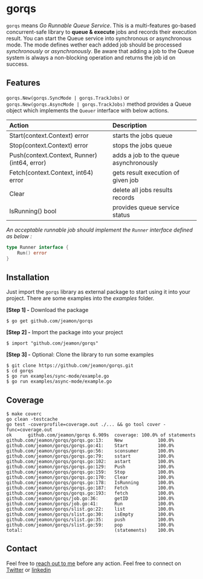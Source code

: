 # gorqs

`gorqs` means *Go Runnable Queue Service*. This is a multi-features go-based concurrent-safe library to **queue & execute** jobs and records their execution result. You can start the Queue service into synchronous or asynchronous mode.
The mode defines wether each added job should be processed *synchronously* or *asynchronously*. Be aware that adding a job to the Queue system is always a non-blocking operation and returns the job id on success. 

## Features

`gorqs.New(gorqs.SyncMode | gorqs.TrackJobs)` or `gorqs.New(gorqs.AsyncMode | gorqs.TrackJobs)` method provides a Queue object which implements the `Queuer` interface with below actions.

| Action | Description |
|:------ | :-------------------------------------- |
| Start(context.Context) error | starts the jobs queue |
| Stop(context.Context) error | stops the jobs queue |
| Push(context.Context, Runner) (int64, error) | adds a job to the queue asynchronously |
| Fetch(context.Context, int64) error | gets result execution of given job |
| Clear | delete all jobs results records |
| IsRunning() bool | provides queue service status |

*An acceptable runnable job should implement the `Runner` interface defined as below :*

```go
type Runner interface {
	Run() error
}
```

## Installation

Just import the `gorqs` library as external package to start using it into your project. There are some examples into the *examples* folder. 

**[Step 1] -** Download the package

```shell
$ go get github.com/jeamon/gorqs
```


**[Step 2] -** Import the package into your project

```shell
$ import "github.com/jeamon/gorqs"
```


**[Step 3] -** Optional: Clone the library to run some examples

```shell
$ git clone https://github.com/jeamon/gorqs.git
$ cd gorqs
$ go run examples/sync-mode/example.go
$ go run examples/async-mode/example.go
```

## Coverage

```shell
$ make coverc
go clean -testcache
go test -coverprofile=coverage.out ./... && go tool cover -func=coverage.out
ok      github.com/jeamon/gorqs 6.909s  coverage: 100.0% of statements
github.com/jeamon/gorqs/gorqs.go:13:    New             100.0%
github.com/jeamon/gorqs/gorqs.go:41:    Start           100.0%
github.com/jeamon/gorqs/gorqs.go:56:    sconsumer       100.0%
github.com/jeamon/gorqs/gorqs.go:79:    sstart          100.0%
github.com/jeamon/gorqs/gorqs.go:102:   astart          100.0%
github.com/jeamon/gorqs/gorqs.go:129:   Push            100.0%
github.com/jeamon/gorqs/gorqs.go:159:   Stop            100.0%
github.com/jeamon/gorqs/gorqs.go:170:   Clear           100.0%
github.com/jeamon/gorqs/gorqs.go:178:   IsRunning       100.0%
github.com/jeamon/gorqs/gorqs.go:187:   Fetch           100.0%
github.com/jeamon/gorqs/gorqs.go:193:   fetch           100.0%
github.com/jeamon/gorqs/job.go:36:      getID           100.0%
github.com/jeamon/gorqs/job.go:41:      Run             100.0%
github.com/jeamon/gorqs/slist.go:22:    list            100.0%
github.com/jeamon/gorqs/slist.go:30:    isEmpty         100.0%
github.com/jeamon/gorqs/slist.go:35:    push            100.0%
github.com/jeamon/gorqs/slist.go:59:    pop             100.0%
total:                                  (statements)    100.0%
```

## Contact

Feel free to [reach out to me](https://blog.cloudmentor-scale.com/contact) before any action. Feel free to connect on [Twitter](https://twitter.com/jerome_amon) or [linkedin](https://www.linkedin.com/in/jeromeamon/)
